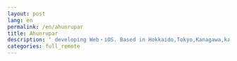 ```yaml
---
layout: post
lang: en
permalink: /en/ahunrupar
title: Ahunrupar
description: ' developing Web・iOS. Based in Hokkaido,Tokyo,Kanagawa,kagawa. we are trying Agriculture, Food and drink shop, and more. '
categories: full_remote
---
```

